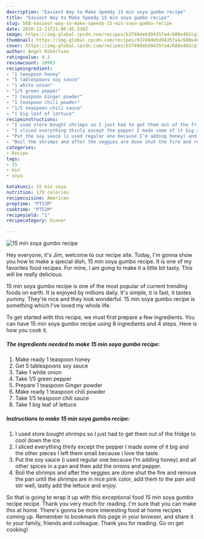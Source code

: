 ```yaml
---
description: "Easiest Way to Make Speedy 15 min soya gumbo recipe"
title: "Easiest Way to Make Speedy 15 min soya gumbo recipe"
slug: 568-easiest-way-to-make-speedy-15-min-soya-gumbo-recipe
date: 2020-12-21T21:06:45.536Z
image: https://img-global.cpcdn.com/recipes/b3749debd9435fa4/680x482cq70/15-min-soya-gumbo-recipe-recipe-main-photo.jpg
thumbnail: https://img-global.cpcdn.com/recipes/b3749debd9435fa4/680x482cq70/15-min-soya-gumbo-recipe-recipe-main-photo.jpg
cover: https://img-global.cpcdn.com/recipes/b3749debd9435fa4/680x482cq70/15-min-soya-gumbo-recipe-recipe-main-photo.jpg
author: Angel Robertson
ratingvalue: 4.3
reviewcount: 10903
recipeingredient:
- "1 teaspoon honey"
- "5 tablespoons soy sauce"
- "1 white onion"
- "1/5 green pepper"
- "1 teaspoon Ginger powder"
- "1 teaspoon chili powder"
- "1/5 teaspoon chili sauce"
- "1 big leaf of lettuce"
recipeinstructions:
- "I used store bought shrimps so I just had to get them out of the fridge to cool down the ice."
- "I sliced everything thinly except the pepper I made some of it big and the other pieces I left them small because i love the taste."
- "Put the soy sauce (i used regular one because I’m adding honey) and all other spices in a pan and then add the onions and pepper."
- "Boil the shrimps and after the veggies are done shut the fire and remove the pan until the shrimps are in nice pink color, add them to the pan and stir well, lastly add the lettuce and enjoy."
categories:
- Recipe
tags:
- 15
- min
- soya

katakunci: 15 min soya 
nutrition: 179 calories
recipecuisine: American
preptime: "PT15M"
cooktime: "PT51M"
recipeyield: "1"
recipecategory: Dinner

---
```



![15 min soya gumbo recipe](https://img-global.cpcdn.com/recipes/b3749debd9435fa4/680x482cq70/15-min-soya-gumbo-recipe-recipe-main-photo.jpg)

Hey everyone, it's Jim, welcome to our recipe site. Today, I'm gonna show you how to make a special dish, 15 min soya gumbo recipe. It is one of my favorites food recipes. For mine, I am going to make it a little bit tasty. This will be really delicious.

15 min soya gumbo recipe is one of the most popular of current trending foods on earth. It is enjoyed by millions daily. It's simple, it is fast, it tastes yummy. They're nice and they look wonderful. 15 min soya gumbo recipe is something which I've loved my whole life.




To get started with this recipe, we must first prepare a few ingredients. You can have 15 min soya gumbo recipe using 8 ingredients and 4 steps. Here is how you cook it.

<!--inarticleads1-->

##### The ingredients needed to make 15 min soya gumbo recipe:

1. Make ready 1 teaspoon honey
1. Get 5 tablespoons soy sauce
1. Take 1 white onion
1. Take 1/5 green pepper
1. Prepare 1 teaspoon Ginger powder
1. Make ready 1 teaspoon chili powder
1. Take 1/5 teaspoon chili sauce
1. Take 1 big leaf of lettuce




<!--inarticleads2-->

##### Instructions to make 15 min soya gumbo recipe:

1. I used store bought shrimps so I just had to get them out of the fridge to cool down the ice.
1. I sliced everything thinly except the pepper I made some of it big and the other pieces I left them small because i love the taste.
1. Put the soy sauce (i used regular one because I’m adding honey) and all other spices in a pan and then add the onions and pepper.
1. Boil the shrimps and after the veggies are done shut the fire and remove the pan until the shrimps are in nice pink color, add them to the pan and stir well, lastly add the lettuce and enjoy.




So that is going to wrap it up with this exceptional food 15 min soya gumbo recipe recipe. Thank you very much for reading. I'm sure that you can make this at home. There's gonna be more interesting food at home recipes coming up. Remember to bookmark this page in your browser, and share it to your family, friends and colleague. Thank you for reading. Go on get cooking!
